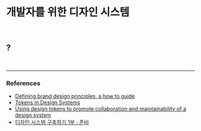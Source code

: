 # 개발자를 위한 디자인 시스템

<br>

## ?

<br>

---

### References

- [Defining brand design principles, a how to guide](https://blog.prototypr.io/defining-brand-design-principles-a-how-to-guide-dc135be37957)
- [Tokens in Design Systems](https://medium.com/eightshapes-llc/tokens-in-design-systems-25dd82d58421)
- [Using design tokens to promote collaboration and maintainability of a design system](https://thibault.mahe.io/talks/design-tokens/#1)
- [디자인 시스템 구축하기 1부 : 준비](https://brunch.co.kr/@thinkaboutlove/288)
